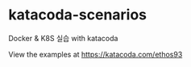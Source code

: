 # katacoda-scenarios
Docker &amp; K8S 실습 with katacoda

View the examples at https://katacoda.com/ethos93
